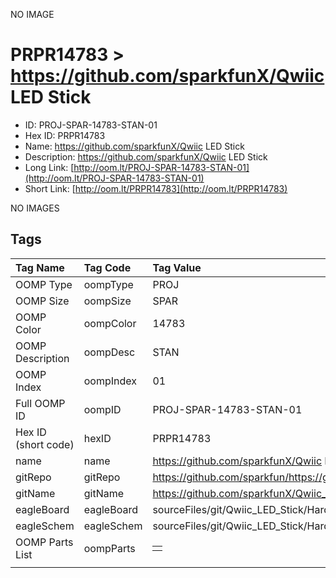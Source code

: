 


  
NO IMAGE  
# PRPR14783 > https://github.com/sparkfunX/Qwiic LED Stick

- ID: PROJ-SPAR-14783-STAN-01
- Hex ID: PRPR14783
- Name: https://github.com/sparkfunX/Qwiic LED Stick
- Description: https://github.com/sparkfunX/Qwiic LED Stick
- Long Link: [http://oom.lt/PROJ-SPAR-14783-STAN-01](http://oom.lt/PROJ-SPAR-14783-STAN-01)
- Short Link: [http://oom.lt/PRPR14783](http://oom.lt/PRPR14783)
  
NO IMAGES  
## Tags
  

|Tag Name|Tag Code|Tag Value|
| :--- | :--- | :--- |
|OOMP Type|oompType|PROJ|
|OOMP Size|oompSize|SPAR|
|OOMP Color|oompColor|14783|
|OOMP Description|oompDesc|STAN|
|OOMP Index|oompIndex|01|
|Full OOMP ID|oompID|PROJ-SPAR-14783-STAN-01|
|Hex ID (short code)|hexID|PRPR14783|
|name|name|https://github.com/sparkfunX/Qwiic LED Stick|
|gitRepo|gitRepo|https://github.com/sparkfun/https://github.com/sparkfunX/Qwiic_LED_Stick|
|gitName|gitName|https://github.com/sparkfunX/Qwiic_LED_Stick|
|eagleBoard|eagleBoard|sourceFiles/git/Qwiic_LED_Stick/Hardware/Qwiic LED Stick.brd|
|eagleSchem|eagleSchem|sourceFiles/git/Qwiic_LED_Stick/Hardware/Qwiic LED Stick.sch|
|OOMP Parts List|oompParts|<table><tr><td></td></tr></table>|
||||
